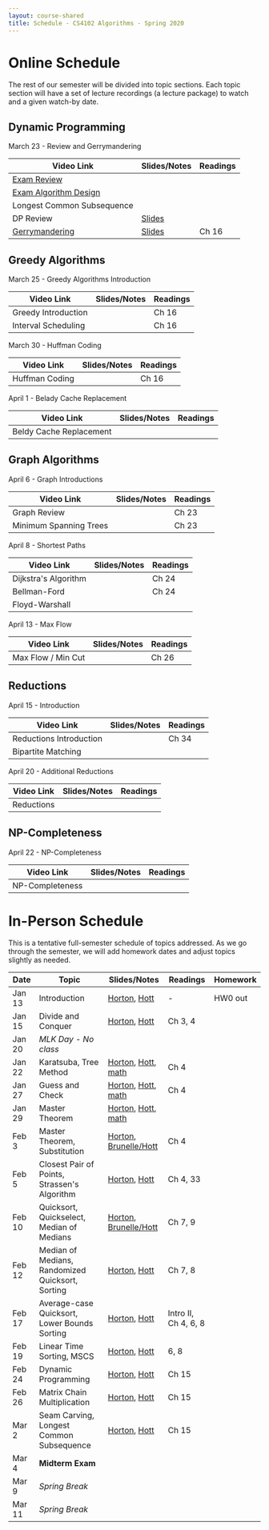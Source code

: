 ```yaml
---
layout: course-shared 
title: Schedule - CS4102 Algorithms - Spring 2020 
---
```


# Online Schedule

The rest of our semester will be divided into topic sections.  Each topic section will have a set of lecture recordings (a lecture package) to watch and a given watch-by date.

## Dynamic Programming

March 23 - Review and Gerrymandering

| Video Link                                                                                                                | Slides/Notes                           | Readings |
| ----------                                                                                                                | ------------                           | -------- |
| [Exam Review](https://uva.hosted.panopto.com/Panopto/Pages/Viewer.aspx?id=c1824782-3252-4842-b0a0-ab830121301d)           |                                        |          |
| [Exam Algorithm Design](https://uva.hosted.panopto.com/Panopto/Pages/Viewer.aspx?id=a219a94f-7e8b-4649-a541-ab8300119751) |                                        |          |
| Longest Common Subsequence                                                                                                |                                        |          |
| DP Review                                                                                                                 | [Slides](lectures/l15-review.pdf)      |          |
| [Gerrymandering](https://uva.hosted.panopto.com/Panopto/Pages/Viewer.aspx?id=8b613684-720a-4167-a32e-ab7e016ea13f)        | [Slides](lectures/l15-gerrymander.pdf) | Ch 16    |

## Greedy Algorithms

March 25 - Greedy Algorithms Introduction

| Video Link          | Slides/Notes | Readings |
| ----------          | ------------ | -------- |
| Greedy Introduction |              | Ch 16    |
| Interval Scheduling |              | Ch 16    |


March 30 - Huffman Coding

| Video Link     | Slides/Notes | Readings |
| ----------     | ------------ | -------- |
| Huffman Coding |              | Ch 16    |


April 1 - Belady Cache Replacement

| Video Link              | Slides/Notes | Readings |
| ----------              | ------------ | -------- |
| Beldy Cache Replacement |              |          |


## Graph Algorithms

April 6 - Graph Introductions

| Video Link             | Slides/Notes | Readings |
| ----------             | ------------ | -------- |
| Graph Review           |              | Ch 23    |
| Minimum Spanning Trees |              | Ch 23    |


April 8 - Shortest Paths

| Video Link           | Slides/Notes | Readings |
| ----------           | ------------ | -------- |
| Dijkstra's Algorithm |              | Ch 24    |
| Bellman-Ford         |              | Ch 24    |
| Floyd-Warshall       |              |          |

April 13 - Max Flow

| Video Link         | Slides/Notes | Readings |
| ----------         | ------------ | -------- |
| Max Flow / Min Cut |              | Ch 26    |

## Reductions

April 15 - Introduction

| Video Link              | Slides/Notes | Readings |
| ----------              | ------------ | -------- |
| Reductions Introduction |              | Ch 34    |
| Bipartite Matching      |              |          |

April 20 - Additional Reductions

| Video Link | Slides/Notes | Readings |
| ---------- | ------------ | -------- |
| Reductions |              |          |

## NP-Completeness

April 22 - NP-Completeness

| Video Link      | Slides/Notes | Readings |
| ----------      | ------------ | -------- |
| NP-Completeness |              |          |

# In-Person Schedule

This is a tentative full-semester schedule of topics addressed.  As we go through the semester, we will add homework dates and adjust topics slightly as needed.

| Date    | Topic                                            | Slides/Notes                                                                                                            | Readings             | Homework |
| ------- | ------                                           | -----                                                                                                                   | ------               | -------  |
| Jan 13  | Introduction                                     | [Horton](lectures/horton/l1.pdf), [Hott](lectures/robbie/l1.pdf)                                                        | -                    | HW0 out  |
| Jan 15  | Divide and Conquer                               | [Horton](lectures/horton/l2.pdf), [Hott](lectures/robbie/l2.pdf)                                                        | Ch 3, 4              |          |
| Jan 20  | *MLK Day - No class*                             |                                                                                                                         |                      |          |
| Jan 22  | Karatsuba, Tree Method                           | [Horton](lectures/horton/cs4102_L3_horton.pdf), [Hott](lectures/robbie/l3.pdf), [math](lectures/day3-proofs.pdf)        | Ch 4                 |          |
| Jan 27  | Guess and Check                                  | [Horton](lectures/horton/cs4102_L4_horton.pdf), [Hott](lectures/robbie/l4.pdf), [math](lectures/day4-proofs.pdf)        | Ch 4                 |          |
| Jan 29  | Master Theorem                                   | [Horton](lectures/horton/cs4102_L5_Master_horton.pdf), [Hott](lectures/robbie/l5.pdf), [math](lectures/day5-proofs.pdf) |                      |          |
| Feb 3   | Master Theorem, Substitution                     | [Horton](lectures/horton/cs4102-L6-closestpair-horton.pdf), [Brunelle/Hott](lectures/robbie/l6.pdf)                     | Ch 4                 |          |
| Feb 5   | Closest Pair of Points, Strassen's Algorithm     | [Horton](lectures/horton/cs4102_L7_closestpair_Strassen_horton.pdf), [Hott](lectures/robbie/l7.pdf)                     | Ch 4, 33             |          |
| Feb 10  | Quicksort, Quickselect, Median of Medians        | [Horton](lectures/horton/L8.pdf), [Brunelle/Hott](lectures/robbie/l8.pdf)                                               | Ch 7, 9              |          |
| Feb 12  | Median of Medians, Randomized Quicksort, Sorting | [Horton](lectures/horton/L9_horton.pdf), [Hott](lectures/robbie/l9.pdf)                                                 | Ch 7, 8              |          |
| Feb 17  | Average-case Quicksort, Lower Bounds Sorting     | [Horton](lectures/horton/L10.pdf), [Hott](lectures/robbie/l10.pdf)                                                      | Intro II, Ch 4, 6, 8 |          |
| Feb 19  | Linear Time Sorting, MSCS                        | [Horton](lectures/horton/L11.pdf), [Hott](lectures/robbie/l11.pdf)                                                      | 6, 8                 |          |
| Feb 24  | Dynamic Programming                              | [Horton](lectures/horton/L12.pdf), [Hott](lectures/robbie/l12.pdf)                                                      | Ch 15                |          |
| Feb 26  | Matrix Chain Multiplication                      | [Horton](lectures/horton/L13.pdf), [Hott](lectures/robbie/l13.pdf)                                                      | Ch 15                |          |
| Mar 2   | Seam Carving, Longest Common Subsequence         | [Horton](lectures/horton/L14.pdf), [Hott](lectures/robbie/l14.pdf)                                                      | Ch 15                |          |
| Mar 4   | **Midterm Exam**                                 |                                                                                                                         |                      |          |
| Mar 9   | *Spring Break*                                   |                                                                                                                         |                      |          |
| Mar 11  | *Spring Break*                                   |                                                                                                                         |                      |          |

